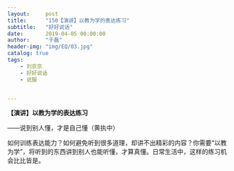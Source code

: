 ```yaml
---
layout:     post
title:      "150【演讲】以教为学的表达练习"
subtitle:   "好好说话"
date:       2019-04-05 00:00:00
author:     "于磊"
header-img: "img/EQ/03.jpg"
catalog: true
tags:
    - 刘京京
    - 好好说话
    - 说服


---
```


**【演讲】以教为学的表达练习**

——说到别人懂，才是自己懂（黄执中）

 

如何训练表达能力？如何避免听到很多道理，却讲不出精彩的内容？你需要“以教为学”，将听到的东西讲到别人也能听懂，才算真懂。日常生活中，这样的练习机会比比皆是。